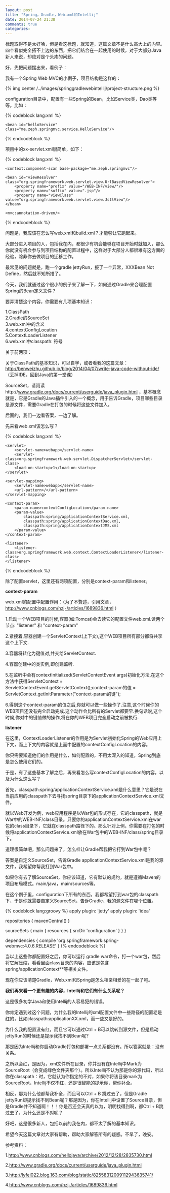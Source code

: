 ```yaml
---
layout: post
title: "Spring，Gradle，Web.xml和Intellij"
date: 2014-07-24 21:38
comments: true
categories: 
---
```


标题取得不是太好哈，但是看这标题，就知道，这篇文章不是什么高大上的内容。四个看似完全搭不上边的东西，把它们结合在一起使用的时候，对于大部分Java新人来说，却绝对是个头疼的问题。

好，先把问题摆出来，看例子：

我有一个Spring Web MVC的小例子，项目结构是这样的：

{% img center /../images/springgradlewebintellij/project-structure.png %}


configuration目录中，配置有一些Spring的Bean，比如Service类，Dao类等等。比如：

{% codeblock lang:xml %}
<?xml version="1.0" encoding="UTF-8"?>
<beans xmlns="http://www.springframework.org/schema/beans"
       xmlns:xsi="http://www.w3.org/2001/XMLSchema-instance"
       xsi:schemaLocation="http://www.springframework.org/schema/beans
       http://www.springframework.org/schema/beans/spring-beans.xsd">

    <bean id="helloService" class="me.zeph.springmvc.service.HelloService"/>
</beans>
{% endcodeblock %}

项目中的xx-servlet.xml很简单，如下：

{% codeblock lang:xml %}
<?xml version="1.0" encoding="UTF-8"?>
<beans xmlns="http://www.springframework.org/schema/beans"
       xmlns:xsi="http://www.w3.org/2001/XMLSchema-instance"
       xmlns:context="http://www.springframework.org/schema/context"
       xmlns:mvc="http://www.springframework.org/schema/mvc"
       xsi:schemaLocation="http://www.springframework.org/schema/beans 
       http://www.springframework.org/schema/beans/spring-beans.xsd 
       http://www.springframework.org/schema/context 
       http://www.springframework.org/schema/context/spring-context.xsd 
       http://www.springframework.org/schema/mvc 
       http://www.springframework.org/schema/mvc/spring-mvc.xsd">

    <context:component-scan base-package="me.zeph.springmvc"/>

    <bean id="viewResolver" class="org.springframework.web.servlet.view.UrlBasedViewResolver">
        <property name="prefix" value="/WEB-INF/view/"/>
        <property name="suffix" value=".jsp"/>
        <property name="viewClass" value="org.springframework.web.servlet.view.JstlView"/>
    </bean>

    <mvc:annotation-driven/>

</beans>
{% endcodeblock %}

问题是，我应该在怎么写web.xml和build.xml？才能够让它跑起来。

大部分进入项目的人，包括我在内，都很少有机会能够在项目开始时就加入，那么你就没有机会参与到项目结构的配置过程中，这样对于大部分人都很难有这方面的经验，除非你去做项目的迁移工作。

最常见的问题就是，跑一个gradle jettyRun，报了一个异常，XXXBean Not Define，然后就不知所措了。

今天，我们就通过这个很小的例子来了解一下，如何通过Gradle来合理配置Spring的Bean定义文件？

要弄清楚这个内容，你需要有几项基本知识：

1.ClassPath  
2.Gradle的SourceSet  
3.web.xml中<context-param>的含义  
4.contextConfigLocation  
5.ContextLoaderListener  
6.web.xml中classpath: 符号  

关于前两项：

关于ClassPath的基本知识，可以自学，或者看我的这篇文章：http://benweizhu.github.io/blog/2014/04/07/write-java-code-without-ide/     （丢掉IDE，回到Java的第一堂课）

SourceSet，请阅读http://www.gradle.org/docs/current/userguide/java_plugin.html  ，基本概念就是，它是Gradle的Java插件引入的一个概念，用于告诉Gradle，项目哪些目录是源文件，需要Gradle在打包的时候将这些文件加入。

后面的，我们一边看答案，一边了解。

先来看web.xml该怎么写？

{% codeblock lang:xml %}
<?xml version="1.0" encoding="UTF-8"?>
<web-app version="2.4"
         xmlns="http://java.sun.com/xml/ns/j2ee"
         xmlns:xsi="http://www.w3.org/2001/XMLSchema-instance"
         xsi:schemaLocation="http://java.sun.com/xml/ns/j2ee
        http://java.sun.com/xml/ns/j2ee/web-app_2_4.xsd">

    <servlet>
        <servlet-name>webapp</servlet-name>
        <servlet-class>org.springframework.web.servlet.DispatcherServlet</servlet-class>
        <load-on-startup>1</load-on-startup>
    </servlet>

    <servlet-mapping>
        <servlet-name>webapp</servlet-name>
        <url-pattern>/</url-pattern>
    </servlet-mapping>

    <context-param>
        <param-name>contextConfigLocation</param-name>
        <param-value>
            classpath:spring/applicationContextService.xml,
            classpath:spring/applicationContextDao.xml,
            classpath:spring/applicationContextJMS.xml
        </param-value>
    </context-param>

    <listener>
        <listener-class>org.springframework.web.context.ContextLoaderListener</listener-class>
    </listener>

</web-app>
{% endcodeblock %}

除了配置servlet，这里还有两项配置，分别是context-param和listener。

**context-param**

web.xml的配置中<context-param>配置作用：（为了不赘述，引用文章，http://www.cnblogs.com/hzj-/articles/1689836.html ）

1.启动一个WEB项目的时候,容器(如:Tomcat)会去读它的配置文件web.xml.读两个节点: "listener" 和 "context-param"

2.紧接着,容器创建一个ServletContext(上下文),这个WEB项目所有部分都将共享这个上下文.

3.容器将<context-param></context-param>转化为键值对,并交给ServletContext.

4.容器创建<listener></listener>中的类实例,即创建监听.

5.在监听中会有contextInitialized(ServletContextEvent args)初始化方法,在这个方法中获得ServletContext = ServletContextEvent.getServletContext();context-param的值 = ServletContext.getInitParameter("context-param的键");

6.得到这个context-param的值之后,你就可以做一些操作了.注意,这个时候你的WEB项目还没有完全启动完成.这个动作会比所有的Servlet都要早.换句话说,这个时候,你对<context-param>中的键值做的操作,将在你的WEB项目完全启动之前被执行.

**listener**

在这里，ContextLoaderListener的作用是为Servlet初始化Spring的Web应用上下文，而上下文的内容就是上面<context-param>中配置的contextConfigLocation的内容。

你只需要知道他们的作用是什么，如何配置的，不用太深入的知道，Spring到底是怎么使用它们的。

于是，有了这些基本了解之后，再来看怎么写contextConfigLocation的内容，以及为什么这么写？

首先，classpath:spring/applicationContextService.xml是什么意思？它是说在当前应用的classpath下去寻找spring目录下的applicationContextService.xml文件。

就以Web开发为例，web应用程序是以War包的形式存在，它的classpath，就是War中的WEB-INF/class目录。只要你的applicationContextService.xml在war包的class目录下，它就在classpath路径下的。那么针对上例，你需要在打包的时候将applicationContextService.xml放在War包中的WEB-INF/class/spring目录下。

道理很简单吧，那么问题来了，怎么样让Gradle帮我把它打到War包中呢？

答案是自定义SourceSet，告诉Gradle applicationContextService.xml是我的源文件，我希望你帮我打到War包中。

如果你有去了解SourceSet，你应该知道，它有默认的规约，就是遵循Maven的项目布局模式。main/java，main/sources等。

在这个例子里，configuration下所有的东西，我都希望打到war包的classpath下，于是你就需要自定义SourceSet，告诉Gradle，我的源文件在哪个位置。

{% codeblock lang:groovy %}
apply plugin: 'jetty'
apply plugin: 'idea'

repositories {
    mavenCentral()
}

sourceSets {
    main {
        resources {
            srcDir 'configuration'
        }
    }
}

dependencies {
    compile 'org.springframework:spring-webmvc:4.0.6.RELEASE'
}
{% endcodeblock %}

当以上这些你都配置好之后，你可以运行 gradle war命令，打一个war包，然后将它解压缩，看看里面class目录的内容，应该是包含spring/applicationContext**等相关文件。

现在你应该清楚Gradle，Web.xml和Spring是怎么相亲相爱的在一起了吧。

**我们再来看一个更有趣的内容，Intellij和它们有什么关系呢？**

这是很多初学Java和使用Intellij的人容易犯的错误。

你肯定遇到过这个问题，为什么我的Intellij的xml配置文件中一些路径的配置老是红的，比如classpath:applicationXX.xml，而一些又是好的。

为什么我的配置没有红，而且它可以通过Ctrl + B可以跳转到源文件，但是启动jettyRun的时候还是提示我找不到Bean呢?

那是因为Intellij和你启动Gradle打包和部署一点关系都没有。所以答案就是：没有关系。

之所以会红，是因为，xml文件所在目录，你并没有在Intellij中Mark为SourceRoot（会变成绿色文件夹那个）。所以Intellij不认为那是你的源代码，所以你在classpath：时，它就认为你指定的不对，如果你将该目录mark为SourceRoot，Intellij不仅不红，还是很智能的提示你，帮你补全。

相反，那为什么他都帮我补全，而且可以Ctrl + B 跳过去了，但是Gradle jettyRun却提示找不到Bean呢？那是因为，你在Intellij中设置了Source目录，但是Gradle并不知道啊！！！你是否还会天真的以为，明明找得到啊，都Ctrl + B跳过去了，为什么还是不对呢？

好吧，这是很多新人，包括以前的我在内，都不太了解的基本知识。

希望今天这篇文章对大家有帮助，帮助大家解答所有的疑惑。不早了，晚安。


参考资料：

1.http://www.cnblogs.com/hellojava/archive/2012/12/28/2835730.html

2.http://www.gradle.org/docs/current/userguide/java_plugin.html

3.http://lyfei022.blog.163.com/blog/static/82558312009112943635741/

4.http://www.cnblogs.com/hzj-/articles/1689836.html
